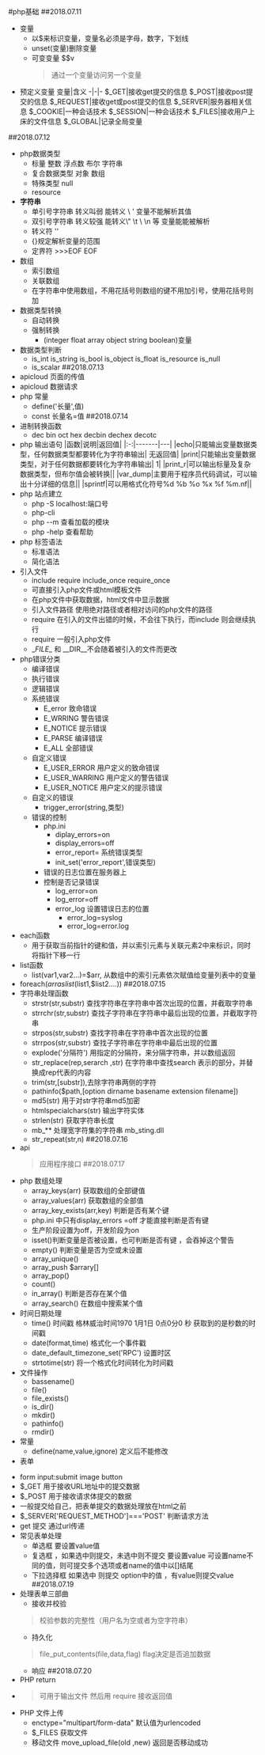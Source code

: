 #php基础
##2018.07.11
- 变量
  - 以$来标识变量，变量名必须是字母，数字，下划线
  - unset(变量)删除变量
  - 可变变量  $$v
    > 通过一个变量访问另一个变量
- 预定义变量
   变量|含义
   -|-|-
   $_GET|接收get提交的信息
   $_POST|接收post提交的信息
   $_REQUEST|接收get或post提交的信息
   $_SERVER|服务器相关信息
   $_COOKIE|一种会话技术
   $_SESSION|一种会话技术
   $_FILES|接收用户上床的文件信息
   $_GLOBAL|记录全局变量

##2018.07.12
- php数据类型
  + 标量 整数 浮点数 布尔 字符串 
  + 复合数据类型 对象 数组
  + 特殊类型 null 
  + resource 
- **字符串**
  + 单引号字符串 转义叫弱 能转义 \\ \' 变量不能解析其值
  + 双引号字符串 转义较强 能转义\\" \t \\ \n 等 变量能能被解析
  + 转义符 '\' 
  + {}规定解析变量的范围 
  + 定界符 >>>EOF EOF
- 数组
  + 索引数组
  + 关联数组
  + 在字符串中使用数组，不用花括号则数组的键不用加引号，使用花括号则加
- 数据类型转换
  + 自动转换
  + 强制转换
    * (integer float array object string boolean)变量
- 数据类型判断
  + is_int is_string is_bool is_object is_float is_resource is_null
  + is_scalar 
##2018.07.13
- apicloud 页面的传值
- apicloud 数据请求
- php 常量
  - define('长量',值)
  - const 长量名=值
##2018.07.14
- 进制转换函数
  + dec bin oct hex decbin dechex decotc
- php 输出语句
  |函数|说明|返回值|
  |:-:|-------|---|
  |echo|只能输出变量数据类型，任何数据类型都要转化为字符串输出|  无返回值|
  |print|只能输出变量数据类型，对于任何数据都要转化为字符串输出| 1|
  |print_r|可以输出标量及复杂数据类型，但布尔值会被转换||
  |var_dump|主要用于程序员代码调试，可以输出十分详细的信息||
  |sprintf|可以用格式化符号%d %b %o %x %f %m.nf||
- php 站点建立
  + php -S localhost:端口号
  + php-cli  
  + php --m 查看加载的模块
  + php -help 查看帮助
- php 标签语法
  + 标准语法 <?php if():?><?php endif?> <?php for():?><?php endfor?>
  + 简化语法 <?php if(){?><?php }?> <?php for()}?><?php }?>
- 引入文件
  + include require include_once require_once
  + 可直接引入php文件或html模板文件
  + 在php文件中获取数据，html文件中显示数据
  + 引入文件路径 使用绝对路径或者相对访问的php文件的路径
  + require 在引入的文件出错的时候，不会往下执行，而include 则会继续执行
  + require 一般引入php文件 
  + \__FILE__ 和 \__DIR__不会随着被引入的文件而更改
- php错误分类
  + 编译错误
  + 执行错误
  + 逻辑错误  
  + 系统错误
    * E_error 致命错误
    * E_WRRING 警告错误
    * E_NOTICE 提示错误
    * E_PARSE 编译错误
    * E_ALL 全部错误
  + 自定义错误
    * E_USER_ERROR 用户定义的致命错误
    * E_USER_WARRING 用户定义的警告错误
    * E_USER_NOTICE 用户定义的提示错误
  + 自定义的错误
    * trigger_error(string,类型)
  + 错误的控制
    * php.ini
      * diplay_errors=on 
      * display_errors=off
      * error_report= 系统错误类型
      * init_set('error_report',错误类型)
    * 错误的日志位置在服务器上
    * 控制是否记录错误
      * log_error=on 
      * log_error=off
      * error_log 设置错误日志的位置
        * error_log=syslog
        * error_log=error.log
- each函数
  + 用于获取当前指针的键和值，并以索引元素与关联元素2中来标识，同时将指针下移一行
- list函数
  + list(var1,var2...)=$arr, 从数组中的索引元素依次赋值给变量列表中的变量
- foreach($arr as list($list1,$list2....))
##2018.07.15
- 字符串处理函数
  + strstr(str,substr) 查找字符串在字符串中首次出现的位置，并截取字符串
  + strrchr(str,substr) 查找子字符串在字符串中最后出现的位置，并截取字符串
  + strpos(str,substr) 查找字符串在字符串中首次出现的位置
  + strrpos(str,substr) 查找子字符串在字符串中最后出现的位置
  + explode('分隔符') 用指定的分隔符，来分隔字符串，并以数组返回  
  + str_replace(rep,serarch ,str) 在字符串中查找search 表示的部分，并替换成rep代表的内容
  + trim(str,[substr]),去除字符串两侧的字符
  + pathinfo($path,[option dirname basename extension filename])
  + md5(str) 用于对str字符串md5加密
  + htmlspecialchars(str) 输出字符实体
  + strlen(str) 获取字符串长度
  + mb_** 处理宽字符集的字符串 mb_sting.dll
  + str_repeat(str,n)
##2018.07.16
- api 
  > 应用程序接口
##2018.07.17
- php 数组处理
  + array_keys(arr) 获取数组的全部键值
  + array_values(arr)  获取数组的全部值
  + array_key_exists(arr,key) 判断是否有某个键
  + php.ini 中只有display_errors =off 才能直接判断是否有键
  + 生产阶段设置为off，开发阶段为on
  + isset()判断变量是否被设置，也可判断是否有键 ，会吞掉这个警告
  + empty() 判断变量是否为空或未设置
  + array_unique()
  + array_push $arrary[]
  + array_pop()
  + count()
  + in_array() 判断是否存在某个值
  + array_search() 在数组中搜索某个值
- 时间日期处理
  + time() 时间戳 格林威治时间1970 1月1日 0点0分0 秒 获取到的是秒数的时间戳
  + date(format,time) 格式化一个事件戳
  + date_default_timezone_set('RPC') 设置时区
  + strtotime(str) 将一个格式化时间转化为时间戳
- 文件操作
  + bassename()
  + file()
  + file_exists()
  + is_dir()
  + mkdir()
  + pathinfo()
  + rmdir()
- 常量
  + define(name,value,ignore) 定义后不能修改
- 表单
 + form input:submit image button
 + $_GET 用于接收URL地址中的提交数据
 + $_POST 用于接收请求体提交的数据
 + 一般提交给自己，把表单提交的数据处理放在html之前 
 + $_SERVER['REQUEST_METHOD']==='POST' 判断请求方法
 + get 提交 通过url传递
 + 常见表单处理
   * 单选框 要设置value值
   * 复选框 ，如果选中则提交，未选中则不提交 要设置value 可设置name不同的值，则可提交多个选项或者name的值中以[]结尾
   * 下拉选择框  如果选中 则提交 option中的值 ，有value则提交value
##2018.07.19
 + 处理表单三部曲
   * 接收并校验
    > 校验参数的完整性（用户名为空或者为空字符串）
   * 持久化
    > file_put_contents(file,data,flag) flag决定是否追加数据
   * 响应
##2018.07.20
  + PHP return 
   * >可用于输出文件 然后用 require 接收返回值
  + PHP 文件上传
    * enctype="multipart/form-data" 默认值为urlencoded
    * $_FILES 获取文件
    * 移动文件 move_upload_file(old ,new) 返回是否移动成功

 
 
  
  
  
